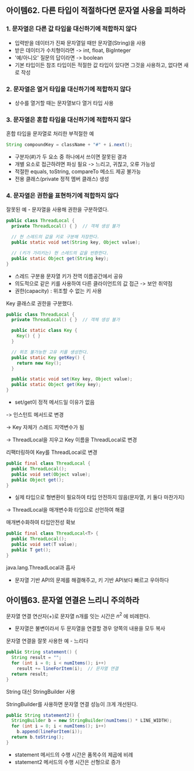 ## 아이템62. 다른 타입이 적절하다면 문자열 사용을 피하라

### 1. 문자열은 다른 값 타입을 대신하기에 적합하지 않다
- 입력받을 데이터가 진짜 문자열일 때만 문자열(String)을 사용
- 받은 데이터가 수치형이라면 -> int, float, BigInteger
- '예/아니오' 질문의 답이라면 -> boolean
- 기본 타입이든 참조 타입이든 적절한 값 타입이 있다면 그것을 사용하고, 없다면 새로 작성

### 2. 문자열은 열거 타입을 대신하기에 적합하지 않다
- 상수를 열거할 때는 문자열보다 열거 타입 사용

### 3. 문자열은 혼합 타입을 대신하기에 적합하지 않다

혼합 타입을 문자열로 처리한 부적절한 예
```java
String compoundKey = className + "#" + i.next();
```
- 구분자(#)가 두 요소 중 하나에서 쓰이면 잘못된 결과
- 개별 요소로 접근하려면 파싱 필요 -> 느리고, 귀찮고, 오류 가능성
- 적절한 equals, toString, compareTo 메소드 제공 불가능
- 전용 클래스(private 정적 멤버 클래스) 생성

### 4. 문자열은 권한을 표현하기에 적합하지 않다

잘못된 예 - 문자열을 사용해 권한을 구분하였다.
```java
public class ThreadLocal {
  private ThreadLocal() { }  // 객체 생성 불가

  // 현 스레드의 값을 키로 구분해 저장한다.
  public static void set(String key, Object value);

  // (키가 가리키는) 현 스레드의 값을 반환한다.
  public static Object get(String key);
}
```

- 스레드 구분용 문자열 키가 전역 이름공간에서 공유
- 의도적으로 같은 키를 사용하여 다른 클라이언트의 값 접근 -> 보안 취약점
- 권한(capacity) : 위조할 수 없는 키 사용

Key 클래스로 권한을 구분했다.
```java
public class ThreadLocal {
  private ThreadLocal() { }  // 객체 생성 불가

  public static class Key {
    Key() { }
  }

  // 위조 불가능한 고유 키를 생성한다.
  public static Key getKey() {
    return new Key();
  }

  public static void set(Key key, Object value);
  public static Object get(Key key);
}
```

- set/get이 정적 메서드일 이유가 없음

-> 인스턴트 메서드로 변경

-> Key 자체가 스레드 지역변수가 됨

-> ThreadLocal을 지우고 Key 이름을 ThreadLocal로 변경

리팩터링하여 Key를 ThreadLocal로 변경
```java
public final class ThreadLocal {
  public ThreadLocal();
  public void set(Object value);
  public Object get();
}
````

- 실제 타입으로 형변환이 필요하여 타입 안전하지 않음(문자열, 키 둘다 마찬가지)

-> ThreadLocal을 매개변수화 타입으로 선언하여 해결

매개변수화하여 타입안전성 확보
```java
public final class ThreadLocal<T> {
  public ThreadLocal();
  public void set(T value);
  public T get();
}
```

java.lang.ThreadLocal과 흡사
- 문자열 기반 API의 문제를 해결해주고, 키 기반 API보다 빠르고 우아하다

## 아이템63. 문자열 연결은 느리니 주의하라

문자열 연결 연산자(+)로 문자열 n개를 잇는 시간은 $n^2$ 에 비례한다.
- 문자열은 불변이라서 두 문자열을 연결할 경우 양쪽의 내용을 모두 복사

문자열 연결을 잘못 사용한 예 - 느리다
```java
public String statement() {
  String result = "";
  for (int i = 0; i < numItems(); i++)
    result += lineForItem(i);  // 문자열 연결
  return result;
}
```

String 대신 StringBuilder 사용

StringBuilder를 사용하면 문자열 연결 성능이 크게 개선된다.
```java
public String statement2() {
  StringBuilder b = new StringBuilder(numItems() * LINE_WIDTH);
  for (int i = 0; i < numItems(); i++)
    b.append(lineForItem(i));
  return b.toString();
}
```

- statement 메서드의 수행 시간은 품목수의 제곱에 비례
- statement2 메서드의 수행 시간은 선형으로 증가
